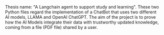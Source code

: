 Thesis name: "A Langchain agent to support study and learning".
These two Python files regard the implementation of a ChatBot that uses two different AI models, LLAMA and OpenAI ChatGPT. The aim of the project is to prove how the AI Models integrate their data with trustworthy updated knowledge, coming from a file (PDF file) shared by a user.
